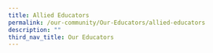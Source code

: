 ```yaml
---
title: Allied Educators
permalink: /our-community/Our-Educators/allied-educators
description: ""
third_nav_title: Our Educators
---
```

